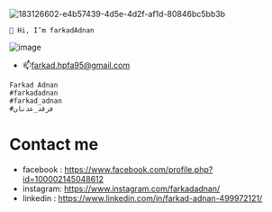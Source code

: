 ![183126602-e4b57439-4d5e-4d2f-af1d-80846bc5bb3b](https://user-images.githubusercontent.com/35774039/183366371-a5578b76-3411-48bd-87df-2a6c6f95afd8.gif)

 
```
👋 Hi, I’m farkadAdnan
```

 
 

 

![image](https://user-images.githubusercontent.com/35774039/183365944-c4885511-22ed-49d0-ac2a-0bc44200b9aa.png)


- 📫farkad.hpfa95@gmail.com
```
Farkad Adnan
#farkadadnan
#farkad_adnan
#فرقد_عدنان
```
# Contact me
* facebook : https://www.facebook.com/profile.php?id=100002145048612
* instagram:  https://www.instagram.com/farkadadnan/
* linkedin : https://www.linkedin.com/in/farkad-adnan-499972121/



